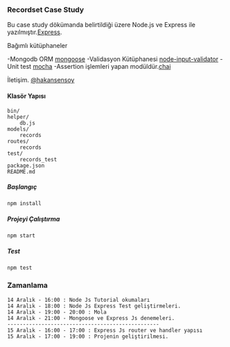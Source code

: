 ### Recordset Case Study

Bu case study dökümanda belirtildiği üzere Node.js ve Express ile yazılmıştır.[Express](https://github.com/expressjs/express).

Bağımlı kütüphaneler 

-Mongodb ORM  [mongoose](https://github.com/Automattic/mongoose)
-Validasyon Kütüphanesi [node-input-validator](https://github.com/bitnbytesio/node-input-validator)
-Unit test [mocha](https://github.com/mochajs/mocha)
-Assertion işlemleri yapan modüldür.[chai](https://github.com/chaijs/chai)

İletişim. [@hakansensoy](mailto:h.sensoyy@gmail.com)

#### Klasör Yapısı

```
bin/
helper/
    db.js
models/
    records
routes/
    records
test/
    records_test    
package.json
README.md
```

##### Başlangıç
```
npm install
```

##### Projeyi Çalıştırma
```
npm start
```

##### Test 
```
npm test
```


### Zamanlama 
```
14 Aralık - 16:00 : Node Js Tutorial okumaları
14 Aralık - 18:00 : Node Js Express Test geliştirmeleri.
14 Aralık - 19:00 - 20:00 : Mola
14 Aralık - 21:00 - Mongoose ve Express Js denemeleri.
-------------------------------------------------
15 Aralık - 16:00 - 17:00 : Express Js router ve handler yapısı 
15 Aralık - 17:00 - 19:00 : Projenin geliştirilmesi.
```
